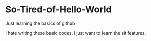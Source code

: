 # So-Tired-of-Hello-World
Just learning the basics of github

I hate writing these basic codes. I just want to learn the sit features.
